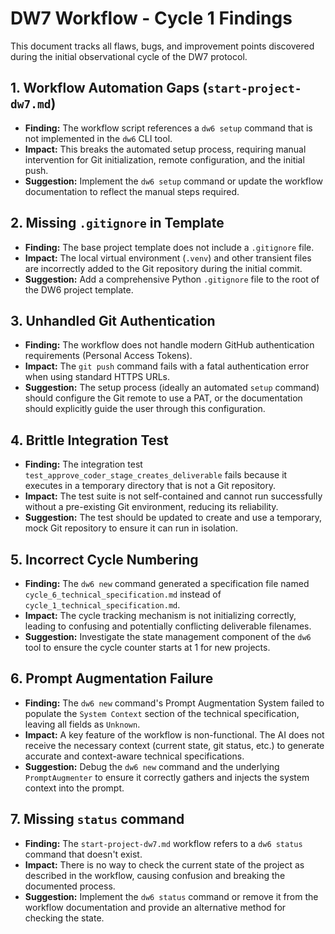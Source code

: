 
# DW7 Workflow - Cycle 1 Findings

This document tracks all flaws, bugs, and improvement points discovered during the initial observational cycle of the DW7 protocol.

## 1. Workflow Automation Gaps (`start-project-dw7.md`)

* **Finding:** The workflow script references a `dw6 setup` command that is not implemented in the `dw6` CLI tool.
* **Impact:** This breaks the automated setup process, requiring manual intervention for Git initialization, remote configuration, and the initial push.
* **Suggestion:** Implement the `dw6 setup` command or update the workflow documentation to reflect the manual steps required.

## 2. Missing `.gitignore` in Template

* **Finding:** The base project template does not include a `.gitignore` file.
* **Impact:** The local virtual environment (`.venv`) and other transient files are incorrectly added to the Git repository during the initial commit.
* **Suggestion:** Add a comprehensive Python `.gitignore` file to the root of the DW6 project template.

## 3. Unhandled Git Authentication

* **Finding:** The workflow does not handle modern GitHub authentication requirements (Personal Access Tokens).
* **Impact:** The `git push` command fails with a fatal authentication error when using standard HTTPS URLs.
* **Suggestion:** The setup process (ideally an automated `setup` command) should configure the Git remote to use a PAT, or the documentation should explicitly guide the user through this configuration.

## 4. Brittle Integration Test

* **Finding:** The integration test `test_approve_coder_stage_creates_deliverable` fails because it executes in a temporary directory that is not a Git repository.
* **Impact:** The test suite is not self-contained and cannot run successfully without a pre-existing Git environment, reducing its reliability.
* **Suggestion:** The test should be updated to create and use a temporary, mock Git repository to ensure it can run in isolation.

## 5. Incorrect Cycle Numbering

* **Finding:** The `dw6 new` command generated a specification file named `cycle_6_technical_specification.md` instead of `cycle_1_technical_specification.md`.
* **Impact:** The cycle tracking mechanism is not initializing correctly, leading to confusing and potentially conflicting deliverable filenames.
* **Suggestion:** Investigate the state management component of the `dw6` tool to ensure the cycle counter starts at 1 for new projects.

## 6. Prompt Augmentation Failure

* **Finding:** The `dw6 new` command's Prompt Augmentation System failed to populate the `System Context` section of the technical specification, leaving all fields as `Unknown`.
* **Impact:** A key feature of the workflow is non-functional. The AI does not receive the necessary context (current state, git status, etc.) to generate accurate and context-aware technical specifications.
* **Suggestion:** Debug the `dw6 new` command and the underlying `PromptAugmenter` to ensure it correctly gathers and injects the system context into the prompt.

## 7. Missing `status` command

* **Finding:** The `start-project-dw7.md` workflow refers to a `dw6 status` command that doesn't exist.
* **Impact:** There is no way to check the current state of the project as described in the workflow, causing confusion and breaking the documented process.
* **Suggestion:** Implement the `dw6 status` command or remove it from the workflow documentation and provide an alternative method for checking the state.
